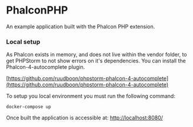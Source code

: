# PhalconPHP
An example application built with the Phalcon PHP extension.

### Local setup

As Phalcon exists in memory, and does not live within the vendor folder, to get PHPStorm to not show errors on it's 
dependencies. You can install the Phalcon-4-autocomplete plugin.

[https://github.com/ruudboon/phpstorm-phalcon-4-autocomplete](https://github.com/ruudboon/phpstorm-phalcon-4-autocomplete)

To setup you local environment you must run the following command:

```
docker-compose up
```

Once built the application is accessible at: [http://localhost:8080/](http://localhost:8080/)